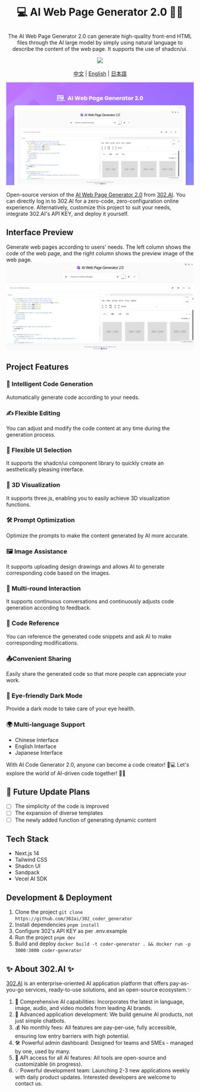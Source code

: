 # <p align="center">💻 AI Web Page Generator 2.0 🚀✨</p>

<p align="center">The AI Web Page Generator 2.0 can generate high-quality front-end HTML files through the AI large model by simply using natural language to describe the content of the web page. It supports the use of shadcn/ui.</p>

<p align="center"><a href="https://302.ai/product/detail/40" target="blank"><img src="https://file.302.ai/gpt/imgs/github/20250102/72a57c4263944b73bf521830878ae39a.png" /></a></p >

<p align="center"><a href="README_zh.md">中文</a> | <a href="README.md">English</a> | <a href="README_ja.md">日本語</a></p>

![Interface Preview](docs/AI网页生成器en.png)

Open-source version of the [AI Web Page Generator 2.0](https://302.ai/product/detail/40) from [302.AI](https://302.ai/en/).
You can directly log in to 302.AI for a zero-code, zero-configuration online experience.
Alternatively, customize this project to suit your needs, integrate 302.AI's API KEY, and deploy it yourself.

## Interface Preview
Generate web pages according to users' needs. The left column shows the code of the web page, and the right column shows the preview image of the web page.
![Interface Preview](docs/网页生成2.png)

## Project Features
### 🤖 Intelligent Code Generation
Automatically generate code according to your needs.
### ✍️ Flexible Editing
You can adjust and modify the code content at any time during the generation process.
### 🎨 Flexible UI Selection
It supports the shadcn/ui component library to quickly create an aesthetically pleasing interface.
### 🌟 3D Visualization
It supports three.js, enabling you to easily achieve 3D visualization functions.
### 🛠️ Prompt Optimization
Optimize the prompts to make the content generated by AI more accurate.
### 🖼️ Image Assistance
It supports uploading design drawings and allows AI to generate corresponding code based on the images.
### 💬 Multi-round Interaction
It supports continuous conversations and continuously adjusts code generation according to feedback.
### 🔗 Code Reference
You can reference the generated code snippets and ask AI to make corresponding modifications.
### 📤Convenient Sharing
Easily share the generated code so that more people can appreciate your work.
### 🌙 Eye-friendly Dark Mode
Provide a dark mode to take care of your eye health.
### 🌍 Multi-language Support
- Chinese Interface
- English Interface
- Japanese Interface

With AI Code Generator 2.0, anyone can become a code creator! 🎉💻 Let's explore the world of AI-driven code together! 🌟🚀

## 🚩 Future Update Plans 
- [ ] The simplicity of the code is improved
- [ ] The expansion of diverse templates
- [ ] The newly added function of generating dynamic content

## Tech Stack
- Next.js 14
- Tailwind CSS
- Shadcn UI
- Sandpack
- Vecel AI SDK

## Development & Deployment
1. Clone the project `git clone https://github.com/302ai/302_coder_generator`
2. Install dependencies `pnpm install`
3. Configure 302's API KEY as per .env.example
4. Run the project `pnpm dev`
5. Build and deploy `docker build -t coder-generator . && docker run -p 3000:3000 coder-generator`


## ✨ About 302.AI ✨
[302.AI](https://302.ai) is an enterprise-oriented AI application platform that offers pay-as-you-go services, ready-to-use solutions, and an open-source ecosystem.✨
1. 🧠 Comprehensive AI capabilities: Incorporates the latest in language, image, audio, and video models from leading AI brands.
2. 🚀 Advanced application development: We build genuine AI products, not just simple chatbots.
3. 💰 No monthly fees: All features are pay-per-use, fully accessible, ensuring low entry barriers with high potential.
4. 🛠 Powerful admin dashboard: Designed for teams and SMEs - managed by one, used by many.
5. 🔗 API access for all AI features: All tools are open-source and customizable (in progress).
6. 💡 Powerful development team: Launching 2-3 new applications weekly with daily product updates. Interested developers are welcome to contact us.
